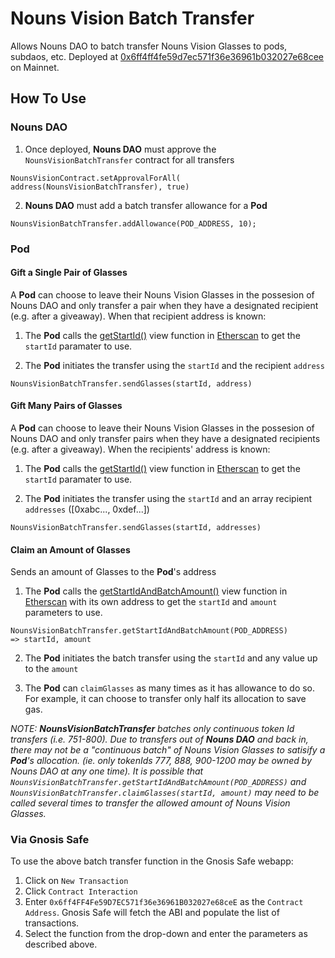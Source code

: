 # Nouns Vision Batch Transfer

Allows Nouns DAO to batch transfer Nouns Vision Glasses to pods, subdaos, etc.
Deployed at [0x6ff4ff4fe59d7ec571f36e36961b032027e68cee](https://etherscan.io/address/0x6ff4ff4fe59d7ec571f36e36961b032027e68cee) on Mainnet.

## How To Use

### Nouns DAO

1. Once deployed, **Nouns DAO** must approve the `NounsVisionBatchTransfer` contract for all transfers

```
NounsVisionContract.setApprovalForAll( address(NounsVisionBatchTransfer), true)
```

2. **Nouns DAO** must add a batch transfer allowance for a **Pod**

```
NounsVisionBatchTransfer.addAllowance(POD_ADDRESS, 10);
```

### Pod

#### Gift a Single Pair of Glasses

A **Pod** can choose to leave their Nouns Vision Glasses in the possesion of Nouns DAO and only transfer a pair when they have a designated recipient (e.g. after a giveaway). When that recipient address is known:

1. The **Pod** calls the [getStartId()](https://etherscan.io/address/0x6ff4ff4fe59d7ec571f36e36961b032027e68cee#readContract#F4) view function in [Etherscan](https://etherscan.io/address/0x6ff4ff4fe59d7ec571f36e36961b032027e68cee#readContract#F4) to get the `startId` paramater to use.

2. The **Pod** initiates the transfer using the `startId` and the recipient `address`

```
NounsVisionBatchTransfer.sendGlasses(startId, address)
```

#### Gift Many Pairs of Glasses

A **Pod** can choose to leave their Nouns Vision Glasses in the possesion of Nouns DAO and only transfer pairs when they have a designated recipients (e.g. after a giveaway). When the recipients' address is known:

1. The **Pod** calls the [getStartId()](https://etherscan.io/address/0x6ff4ff4fe59d7ec571f36e36961b032027e68cee#readContract#F4) view function in [Etherscan](https://etherscan.io/address/0x6ff4ff4fe59d7ec571f36e36961b032027e68cee#readContract#F4) to get the `startId` paramater to use.

2. The **Pod** initiates the transfer using the `startId` and an array recipient `addresses` ([0xabc..., 0xdef...])

```
NounsVisionBatchTransfer.sendGlasses(startId, addresses)
```

#### Claim an Amount of Glasses

Sends an amount of Glasses to the **Pod**'s address

1. The **Pod** calls the [getStartIdAndBatchAmount()](https://etherscan.io/address/0x6ff4ff4fe59d7ec571f36e36961b032027e68cee#readContract#F5) view function in [Etherscan](https://etherscan.io/address/0x6ff4ff4fe59d7ec571f36e36961b032027e68cee#readContract#F5) with its own address to get the `startId` and `amount` parameters to use.

```
NounsVisionBatchTransfer.getStartIdAndBatchAmount(POD_ADDRESS)
=> startId, amount
```

2. The **Pod** initiates the batch transfer using the `startId` and any value up to the `amount`

3. The **Pod** can `claimGlasses` as many times as it has allowance to do so. For example, it can choose to transfer only half its allocation to save gas.

_NOTE:
**NounsVisionBatchTransfer** batches only continuous token Id transfers (i.e. 751-800). Due to transfers out of **Nouns DAO** and back in, there may not be a "continuous batch" of Nouns Vision Glasses to satisify a **Pod**'s allocation. (ie. only tokenIds 777, 888, 900-1200 may be owned by Nouns DAO at any one time). It is possible that `NounsVisionBatchTransfer.getStartIdAndBatchAmount(POD_ADDRESS)` and `NounsVisionBatchTransfer.claimGlasses(startId, amount)` may need to be called several times to transfer the allowed amount of Nouns Vision Glasses._

### Via Gnosis Safe
To use the above batch transfer function in the Gnosis Safe webapp:
1. Click on `New Transaction`
2. Click `Contract Interaction`
3. Enter `0x6ff4FF4Fe59D7EC571f36e36961B032027e68ceE` as the `Contract Address`. Gnosis Safe will fetch the ABI and populate the list of transactions. 
3. Select the function from the drop-down and enter the parameters as described above.
